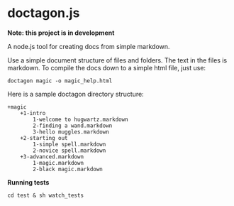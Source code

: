 doctagon.js
===========
**Note: this project is in development**

A node.js tool for creating docs from simple markdown.


Use a simple document structure of files and folders. The text in the files is markdown. To compile the docs down to a simple html file, just use:

    doctagon magic -o magic_help.html

Here is a sample doctagon directory structure:

    +magic
        +1-intro
            1-welcome to hugwartz.markdown
            2-finding a wand.markdown
            3-hello muggles.markdown
        +2-starting out
            1-simple spell.markdown
            2-novice spell.markdown
        +3-advanced.markdown
            1-magic.markdown
            2-black magic.markdown
    
**Running tests**

    cd test & sh watch_tests

